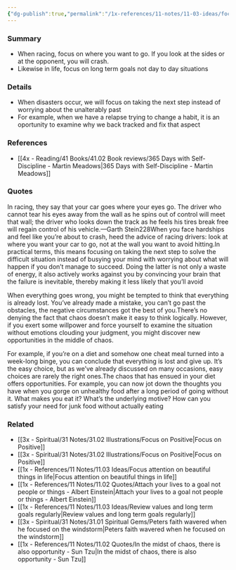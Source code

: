 ```yaml
---
{"dg-publish":true,"permalink":"/1x-references/11-notes/11-03-ideas/focus-on-where-you-are-going-not-what-you-should-avoid/","title":"Focus on where you are going not what you should avoid","created":"2024-02-19T20:37:32.147+03:00","updated":"2024-02-19T20:37:32.147+03:00"}
---
```



### Summary
- When racing, focus on where you want to go. If you look at the sides or at the opponent, you will crash.
- Likewise in life, focus on long term goals not day to day situations

### Details
- When disasters occur, we will focus on taking the next step instead of worrying about the unalterably past
- For example, when we have a relapse trying to change a habit, it is an oportunity to examine why we back tracked and fix that aspect

### References
- [[4x - Reading/41 Books/41.02 Book reviews/365 Days with Self-Discipline - Martin Meadows\|365 Days with Self-Discipline - Martin Meadows]]

### Quotes
In racing, they say that your car goes where your eyes go. The driver who cannot tear his eyes away from the wall as he spins out of control will meet that wall; the driver who looks down the track as he feels his tires break free will regain control of his vehicle.—Garth Stein228When you face hardships and feel like you’re about to crash, heed the advice of racing drivers: look at where you want your car to go, not at the wall you want to avoid hitting.In practical terms, this means focusing on taking the next step to solve the difficult situation instead of busying your mind with worrying about what will happen if you don’t manage to succeed. Doing the latter is not only a waste of energy, it also actively works against you by convincing your brain that the failure is inevitable, thereby making it less likely that you’ll avoid

When everything goes wrong, you might be tempted to think that everything is already lost. You’ve already made a mistake, you can’t go past the obstacles, the negative circumstances got the best of you.There’s no denying the fact that chaos doesn’t make it easy to think logically. However, if you exert some willpower and force yourself to examine the situation without emotions clouding your judgment, you might discover new opportunities in the middle of chaos.

For example, if you’re on a diet and somehow one cheat meal turned into a week-long binge, you can conclude that everything is lost and give up. It’s the easy choice, but as we’ve already discussed on many occasions, easy choices are rarely the right ones.The chaos that has ensued in your diet offers opportunities. For example, you can now jot down the thoughts you have when you gorge on unhealthy food after a long period of going without it. What makes you eat it? What’s the underlying motive? How can you satisfy your need for junk food without actually eating

### Related
- [[3x - Spiritual/31 Notes/31.02 Illustrations/Focus on Positive\|Focus on Positive]]
- [[3x - Spiritual/31 Notes/31.02 Illustrations/Focus on Positive\|Focus on Positive]]
- [[1x - References/11 Notes/11.03 Ideas/Focus attention on beautiful things in life\|Focus attention on beautiful things in life]]
- [[1x - References/11 Notes/11.02 Quotes/Attach your lives to a goal not people or things - Albert Einstein\|Attach your lives to a goal not people or things - Albert Einstein]]
- [[1x - References/11 Notes/11.03 Ideas/Review values and long term goals regularly\|Review values and long term goals regularly]]
- [[3x - Spiritual/31 Notes/31.01 Spiritual Gems/Peters faith wavered when he focused on the windstorm\|Peters faith wavered when he focused on the windstorm]]
- [[1x - References/11 Notes/11.02 Quotes/In the midst of chaos, there is also opportunity - Sun Tzu\|In the midst of chaos, there is also opportunity - Sun Tzu]]